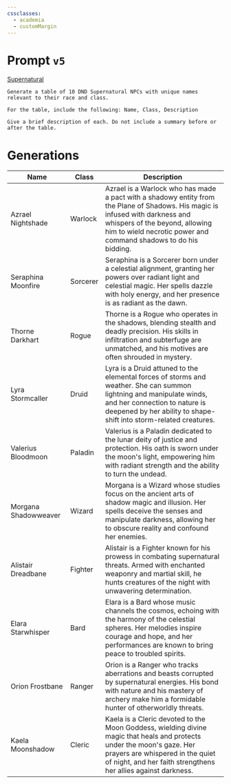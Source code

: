 ```yaml
---
cssclasses:
  - academia
  - customMargin
---
```

# Prompt ``v5``
[Supernatural](file:///D:\Documents\Notes\DND\DND\Quartz\DM\Homebrew\Sapient\Supernatural)
```
Generate a table of 10 DND Supernatural NPCs with unique names relevant to their race and class.

For the table, include the following: Name, Class, Description

Give a brief description of each. Do not include a summary before or after the table.
```

# Generations

| Name                 | Class    | Description                                                                                                                                                                                                                         |
| -------------------- | -------- | ----------------------------------------------------------------------------------------------------------------------------------------------------------------------------------------------------------------------------------- |
| Azrael Nightshade    | Warlock  | Azrael is a Warlock who has made a pact with a shadowy entity from the Plane of Shadows. His magic is infused with darkness and whispers of the beyond, allowing him to wield necrotic power and command shadows to do his bidding. |
| Seraphina Moonfire   | Sorcerer | Seraphina is a Sorcerer born under a celestial alignment, granting her powers over radiant light and celestial magic. Her spells dazzle with holy energy, and her presence is as radiant as the dawn.                               |
| Thorne Darkhart      | Rogue    | Thorne is a Rogue who operates in the shadows, blending stealth and deadly precision. His skills in infiltration and subterfuge are unmatched, and his motives are often shrouded in mystery.                                       |
| Lyra Stormcaller     | Druid    | Lyra is a Druid attuned to the elemental forces of storms and weather. She can summon lightning and manipulate winds, and her connection to nature is deepened by her ability to shape-shift into storm-related creatures.          |
| Valerius Bloodmoon   | Paladin  | Valerius is a Paladin dedicated to the lunar deity of justice and protection. His oath is sworn under the moon's light, empowering him with radiant strength and the ability to turn the undead.                                    |
| Morgana Shadowweaver | Wizard   | Morgana is a Wizard whose studies focus on the ancient arts of shadow magic and illusion. Her spells deceive the senses and manipulate darkness, allowing her to obscure reality and confound her enemies.                          |
| Alistair Dreadbane   | Fighter  | Alistair is a Fighter known for his prowess in combating supernatural threats. Armed with enchanted weaponry and martial skill, he hunts creatures of the night with unwavering determination.                                      |
| Elara Starwhisper    | Bard     | Elara is a Bard whose music channels the cosmos, echoing with the harmony of the celestial spheres. Her melodies inspire courage and hope, and her performances are known to bring peace to troubled spirits.                       |
| Orion Frostbane      | Ranger   | Orion is a Ranger who tracks aberrations and beasts corrupted by supernatural energies. His bond with nature and his mastery of archery make him a formidable hunter of otherworldly threats.                                       |
| Kaela Moonshadow     | Cleric   | Kaela is a Cleric devoted to the Moon Goddess, wielding divine magic that heals and protects under the moon's gaze. Her prayers are whispered in the quiet of night, and her faith strengthens her allies against darkness.         |